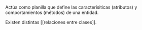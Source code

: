 Actúa como planilla que define las caracterísiticas (atributos) y comportamientos (métodos) de una entidad.

Existen distintas [[relaciones entre clases]].